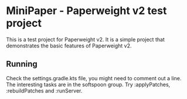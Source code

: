 # MiniPaper - Paperweight v2 test project

This is a test project for Paperweight v2. It is a simple project that demonstrates the basic features of Paperweight v2.

## Running

Check the settings.gradle.kts file, you might need to comment out a line.  
The interesting tasks are in the softspoon group. Try :applyPatches, :rebuildPatches and :runServer.
